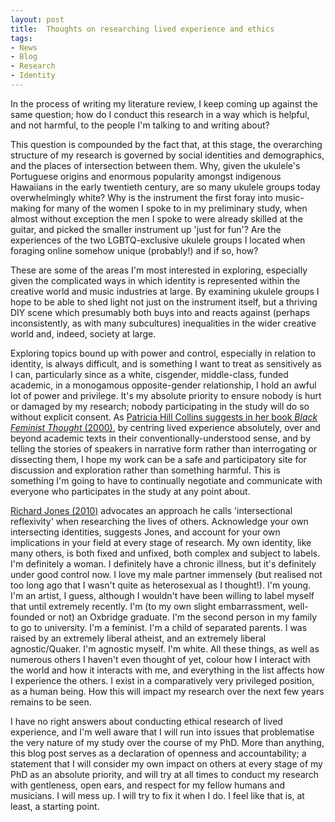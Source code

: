 ```yaml
---
layout: post
title:  Thoughts on researching lived experience and ethics
tags:
- News
- Blog
- Research
- Identity
---
```


<p>In the process of writing my literature review, I keep coming up against the same question; how do I conduct this research in a way which is helpful, and not harmful, to the people I'm talking to and writing about?</p>

<p>This question is compounded by the fact that, at this stage, the overarching structure of my research is governed by social identities and demographics, and the places of intersection between them. Why, given the ukulele's Portuguese origins and enormous popularity amongst indigenous Hawaiians in the early twentieth century, are so many ukulele groups today overwhelmingly white? Why is the instrument the first foray into music-making for many of the women I spoke to in my preliminary study, when almost without exception the men I spoke to were already skilled at the guitar, and picked the smaller instrument up 'just for fun'? Are the experiences of the two LGBTQ-exclusive ukulele groups I located when foraging online somehow unique (probably!) and if so, how?</p>

<p>These are some of the areas I'm most interested in exploring, especially given the complicated ways in which identity is represented within the creative world and music industries at large. By examining ukulele groups I hope to be able to shed light not just on the instrument itself, but a thriving DIY scene which presumably both buys into and reacts against (perhaps inconsistently, as with many subcultures) inequalities in the wider creative world and, indeed, society at large.</p>

<p>Exploring topics bound up with power and control, especially in relation to identity, is always difficult, and is something I want to treat as sensitively as I can, particularly since as a white, cisgender, middle-class, funded academic, in a monogamous opposite-gender relationship, I hold an awful lot of power and privilege. It's my absolute priority to ensure nobody is hurt or damaged by my research; nobody participating in the study will do so without explicit consent. As <a href="http://www.jkarahalis.com/sites/default/files/Black%20Feminist%20Thought%20chap1.pdf">Patricia Hill Collins suggests in her book <i>Black Feminist Thought</i> (2000)</a>, by centring lived experience absolutely, over and beyond academic texts in their conventionally-understood sense, and by telling the stories of speakers in narrative form rather than interrogating or dissecting them, I hope my work can be a  safe and participatory site for discussion and exploration rather than something harmful. This is something I'm going to have to continually negotiate and communicate with everyone who participates in the study at any point about.</p>

<p><a href="http://thekeep.eiu.edu/cgi/viewcontent.cgi?article=1002&context=commstudies_fac">Richard Jones (2010)</a> advocates an approach he calls 'intersectional reflexivity' when researching the lives of others. Acknowledge your own intersecting identities, suggests Jones, and account for your own implications in your field at every stage of research. My own identity, like many others, is both fixed and unfixed, both complex and subject to labels. I'm definitely a woman. I definitely have a chronic illness, but it's definitely under good control now. I love my male partner immensely (but realised not too long ago that I wasn't quite as heterosexual as I thought!). I'm young. I'm an artist, I guess, although I wouldn't have been willing to label myself that until extremely recently. I'm (to my own slight embarrassment, well-founded or not) an Oxbridge graduate. I'm the second person in my family to go to university. I'm a feminist. I'm a child of separated parents. I was raised by an extremely liberal atheist, and an extremely liberal agnostic/Quaker. I'm agnostic myself. I'm white. All these things, as well as numerous others I haven't even thought of yet, colour how I interact with the world and how it interacts with me, and everything in the list affects how I experience the others. I exist in a comparatively very privileged position, as a human being. How this will impact my research over the next few years remains to be seen.</p>

<p>I have no right answers about conducting ethical research of lived experience, and I'm well aware that I will run into issues that problematise the very nature of my study over the course of my PhD. More than anything, this blog post serves as a declaration of openness and accountability; a statement that I will consider my own impact on others at every stage of my PhD as an absolute priority, and will try at all times to conduct my research with gentleness, open ears, and respect for my fellow humans and musicians. I will mess up. I will try to fix it when I do. I feel like that is, at least, a starting point.</p>